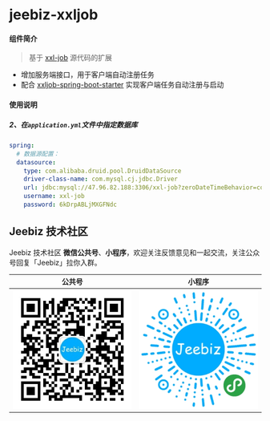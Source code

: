 # jeebiz-xxljob

#### 组件简介

> 基于 [xxl-job](https://www.xuxueli.com/xxl-job/) 源代码的扩展

- 增加服务端接口，用于客户端自动注册任务
- 配合 [xxljob-spring-boot-starter](https://github.com/hiwepy/xxljob-spring-boot-starter) 实现客户端任务自动注册与启动

#### 使用说明


##### 2、在`application.yml`文件中指定数据库

```yaml
spring: 
  # 数据源配置：
  datasource:
    type: com.alibaba.druid.pool.DruidDataSource
    driver-class-name: com.mysql.cj.jdbc.Driver
    url: jdbc:mysql://47.96.82.188:3306/xxl-job?zeroDateTimeBehavior=convertToNull&useUnicode=true&characterEncoding=UTF-8&allowMultiQueries=true
    username: xxl-job
    password: 6kDrpABLjMXGFNdc
```

## Jeebiz 技术社区

Jeebiz 技术社区 **微信公共号**、**小程序**，欢迎关注反馈意见和一起交流，关注公众号回复「Jeebiz」拉你入群。

|公共号|小程序|
|---|---|
| ![](https://raw.githubusercontent.com/hiwepy/static/main/images/qrcode_for_gh_1d965ea2dfd1_344.jpg)| ![](https://raw.githubusercontent.com/hiwepy/static/main/images/gh_09d7d00da63e_344.jpg)|